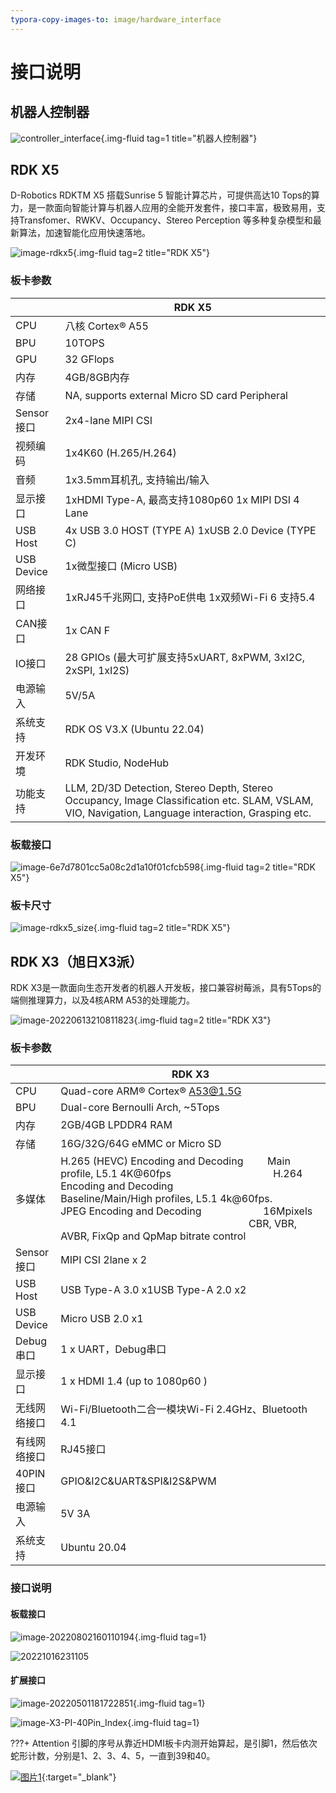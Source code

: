 ```yaml
---
typora-copy-images-to: image/hardware_interface
---
```


# **接口说明**



## **机器人控制器**

![controller_interface](../../assets/img/hardware_interface/controller_interface.png){.img-fluid tag=1 title="机器人控制器"}


## **RDK X5**

D-Robotics RDKTM X5 搭载Sunrise 5 智能计算芯片，可提供高达10 Tops的算力，是一款面向智能计算与机器人应用的全能开发套件，接口丰富，极致易用，支持Transfomer、RWKV、Occupancy、Stereo Perception 等多种复杂模型和最新算法，加速智能化应用快速落地。

![image-rdkx5](../../assets/img/hardware_interface/rdkx5.png){.img-fluid tag=2 title="RDK X5"}

### **板卡参数**


| | RDK X5 |
| ---------- | ------------------------------------------------------------------------------------------------------------------------------------------------------------------------------------------------------------------------------------------------------------------------------------------------------------------------------------------------------------------------------------------------------------------------------------- |
| CPU | 八核 Cortex® A55 |
| BPU | 10TOPS |
| GPU | 32 GFlops |
| 内存 | 4GB/8GB内存 |
| 存储 | NA, supports external Micro SD card Peripheral |
| Sensor接口 | 2x4-lane MIPI CSI |
| 视频编码 | 1x4K60 (H.265/H.264) |
| 音频 | 1x3.5mm耳机孔, 支持输出/输入 |
| 显示接口 | 1xHDMI Type-A, 最高支持1080p60 1x MIPI DSI 4 Lane |
| USB Host | 4x USB 3.0 HOST (TYPE A) 1xUSB 2.0 Device (TYPE C) |
| USB Device | 1x微型接口 (Micro USB) |
| 网络接口 | 1xRJ45千兆网口, 支持PoE供电 1x双频Wi-Fi 6 支持5.4 |
| CAN接口 | 1x CAN F |
| IO接口 | 28 GPIOs (最大可扩展支持5xUART, 8xPWM, 3xI2C, 2xSPI, 1xI2S) |
| 电源输入 | 5V/5A |
| 系统支持 | RDK OS V3.X (Ubuntu 22.04) |
| 开发环境 | RDK Studio, NodeHub |
| 功能支持 | LLM, 2D/3D Detection, Stereo Depth, Stereo Occupancy, Image Classification etc. SLAM, VSLAM, VIO, Navigation, Language interaction, Grasping etc. |                                                                                           |


### **板载接口**

![image-6e7d7801cc5a08c2d1a10f01cfcb598](../../assets/img/hardware_interface/6e7d7801cc5a08c2d1a10f01cfcb598.jpg){.img-fluid tag=2 title="RDK X5"}

### **板卡尺寸**

![image-rdkx5_size](../../assets/img/hardware_interface/rdkx5_size.png){.img-fluid tag=2 title="RDK X5"}


## **RDK X3（旭日X3派）**

RDK X3是一款面向生态开发者的机器人开发板，接口兼容树莓派，具有5Tops的端侧推理算力，以及4核ARM A53的处理能力。

![image-20220613210811823](../../assets/img/hardware_interface/rdkx3.jpg){.img-fluid tag=2 title="RDK X3"}

### **板卡参数**

|            | RDK X3                                                                                                                                                                                                                                                                                                                                                                                                                                |
| ---------- | ------------------------------------------------------------------------------------------------------------------------------------------------------------------------------------------------------------------------------------------------------------------------------------------------------------------------------------------------------------------------------------------------------------------------------------- |
| CPU        | Quad-core ARM® Cortex® A53@1.5G                                                                                                                                                                                                                                                                                                                                                                                                       |
| BPU        | Dual-core Bernoulli Arch, ~5Tops                                                                                                                                                                                                                                                                                                                                                                                                      |
| 内存         | 2GB/4GB LPDDR4 RAM                                                                                                                                                                                                                                                                                                                                                                                                                    |
| 存储         | 16G/32G/64G eMMC or Micro SD                                                                                                                                                                                                                                                                                                                                                                                                          |
| 多媒体        | H.265 (HEVC) Encoding and Decoding         Main profile, L5.1 4K@60fps                                      H.264 Encoding and Decoding                      Baseline/Main/High profiles, L5.1 4k@60fps.                JPEG Encoding and Decoding                       16Mpixels                                                                        CBR, VBR, AVBR, FixQp and QpMap bitrate control |
| Sensor接口   | MIPI CSI 2lane x 2                                                                                                                                                                                                                                                                                                                                                                                                                    |
| USB Host   | USB Type-A 3.0 x1USB Type-A 2.0 x2                                                                                                                                                                                                                                                                                                                                                                                                    |
| USB Device | Micro USB 2.0 x1                                                                                                                                                                                                                                                                                                                                                                                                                      |
| Debug串口    | 1 x UART，Debug串口                                                                                                                                                                                                                                                                                                                                                                                                                      |
| 显示接口       | 1 x HDMI 1.4 (up to 1080p60 )                                                                                                                                                                                                                                                                                                                                                                                                         |
| 无线网络接口     | Wi-Fi/Bluetooth二合一模块Wi-Fi 2.4GHz、Bluetooth 4.1                                                                                                                                                                                                                                                                                                                                                                                        |
| 有线网络接口     | RJ45接口                                                                                                                                                                                                                                                                                                                                                                                                                                |
| 40PIN接口    | GPIO&I2C&UART&SPI&I2S&PWM                                                                                                                                                                                                                                                                                                                                                                                                             |
| 电源输入       | 5V 3A                                                                                                                                                                                                                                                                                                                                                                                                                                 |
| 系统支持       | Ubuntu 20.04                                                                                                                                                                                                                                                                                                                                                                                                                          |

### **接口说明**

#### 板载接口

![image-20220802160110194](../../assets/img/hardware_interface/image-20220802160110194.png){.img-fluid tag=1}

![20221016231105](../../assets/img/hardware_interface/20221016231105.png)



#### 扩展接口

![image-20220501181722851](../../assets/img/hardware_interface/image-20220501181722851.png){.img-fluid tag=1}

![image-X3-PI-40Pin_Index](../../assets/img/hardware_interface/image-X3-PI-40Pin_Index.png){.img-fluid tag=1}

???+ Attention
    引脚的序号从靠近HDMI板卡内测开始算起，是引脚1，然后依次蛇形计数，分别是1、2、3、4、5，一直到39和40。



[![图片1](../../assets/img/footer.png)](https://www.guyuehome.com/){:target="_blank"}
